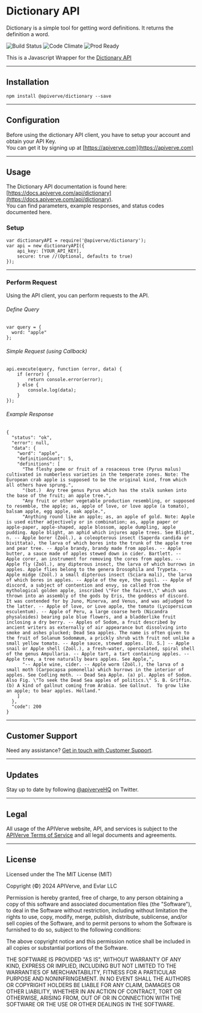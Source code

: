 Dictionary API
============

Dictionary is a simple tool for getting word definitions. It returns the definition a word.

![Build Status](https://img.shields.io/badge/build-passing-green)
![Code Climate](https://img.shields.io/badge/maintainability-B-purple)
![Prod Ready](https://img.shields.io/badge/production-ready-blue)

This is a Javascript Wrapper for the [Dictionary API](https://apiverve.com/marketplace/api/dictionary)

---

## Installation
	npm install @apiverve/dictionary --save

---

## Configuration

Before using the dictionary API client, you have to setup your account and obtain your API Key.  
You can get it by signing up at [https://apiverve.com](https://apiverve.com)

---

## Usage

The Dictionary API documentation is found here: [https://docs.apiverve.com/api/dictionary](https://docs.apiverve.com/api/dictionary).  
You can find parameters, example responses, and status codes documented here.

### Setup

```
var dictionaryAPI = require('@apiverve/dictionary');
var api = new dictionaryAPI({
    api_key: [YOUR_API_KEY],
    secure: true //(Optional, defaults to true)
});
```

---


### Perform Request
Using the API client, you can perform requests to the API.

###### Define Query

```
var query = {
  word: "apple"
};
```

###### Simple Request (using Callback)

```
api.execute(query, function (error, data) {
    if (error) {
        return console.error(error);
    } else {
        console.log(data);
    }
});
```

###### Example Response

```
{
  "status": "ok",
  "error": null,
  "data": {
    "word": "apple",
    "definitionCount": 5,
    "definitions": [
      "The fleshy pome or fruit of a rosaceous tree (Pyrus malus) cultivated in numberless varieties in the temperate zones. Note: The European crab apple is supposed to be the original kind, from which all others have sprung.",
      "(bot.)  Any tree genus Pyrus which has the stalk sunken into the base of the fruit; an apple tree.",
      "Any fruit or other vegetable production resembling, or supposed to resemble, the apple; as, apple of love, or love apple (a tomato), balsam apple, egg apple, oak apple.",
      "Anything round like an apple; as, an apple of gold. Note: Apple is used either adjectively or in combination; as, apple paper or apple-paper, apple-shaped, apple blossom, apple dumpling, apple pudding. Apple blight, an aphid which injures apple trees. See Blight, n. -- Apple borer (Zoöl.), a coleopterous insect (Saperda candida or bivittata), the larva of which bores into the trunk of the apple tree and pear tree. -- Apple brandy, brandy made from apples. -- Apple butter, a sauce made of apples stewed down in cider. Bartlett. -- Apple corer, an instrument for removing the cores from apples. -- Apple fly (Zoöl.), any dipterous insect, the larva of which burrows in apples. Apple flies belong to the genera Drosophila and Trypeta. -- Apple midge (Zoöl.) a small dipterous insect (Sciara mali), the larva of which bores in apples. -- Apple of the eye, the pupil. -- Apple of discord, a subject of contention and envy, so called from the mythological golden apple, inscribed \"For the fairest,\" which was thrown into an assembly of the gods by Eris, the goddess of discord. It was contended for by Juno, Minerva, and Venus, and was adjudged to the latter. -- Apple of love, or Love apple, the tomato (Lycopersicum esculentum). -- Apple of Peru, a large coarse herb (Nicandra physaloides) bearing pale blue flowers, and a bladderlike fruit inclosing a dry berry. -- Apples of Sodom, a fruit described by ancient writers as externally of air appearance but dissolving into smoke and ashes plucked; Dead Sea apples. The name is often given to the fruit of Solanum Sodomæum, a prickly shrub with fruit not unlike a small yellow tomato. -- Apple sauce, stewed apples. [U. S.] -- Apple snail or Apple shell (Zoöl.), a fresh-water, operculated, spiral shell of the genus Ampullaria. -- Apple tart, a tart containing apples. -- Apple tree, a tree naturally bears apples. See Apple,",
      "-- Apple wine, cider. -- Apple worm (Zoöl.), the larva of a small moth (Carpocapsa pomonella) which burrows in the interior of apples. See Codling moth. -- Dead Sea Apple. (a) pl. Apples of Sodom. Also Fig. \"To seek the Dead Sea apples of politics.\" S. B. Griffin. (b) A kind of gallnut coming from Arabia. See Gallnut.  To grow like an apple; to bear apples. Holland."
    ]
  },
  "code": 200
}
```

---

## Customer Support

Need any assistance? [Get in touch with Customer Support](https://apiverve.com/contact).

---

## Updates
Stay up to date by following [@apiverveHQ](https://twitter.com/apiverveHQ) on Twitter.

---

## Legal

All usage of the APIVerve website, API, and services is subject to the [APIVerve Terms of Service](https://apiverve.com/terms) and all legal documents and agreements.

---

## License
Licensed under the The MIT License (MIT)

Copyright (&copy;) 2024 APIVerve, and Evlar LLC

Permission is hereby granted, free of charge, to any person obtaining a copy of this software and associated documentation files (the "Software"), to deal in the Software without restriction, including without limitation the rights to use, copy, modify, merge, publish, distribute, sublicense, and/or sell copies of the Software, and to permit persons to whom the Software is furnished to do so, subject to the following conditions:

The above copyright notice and this permission notice shall be included in all copies or substantial portions of the Software.

THE SOFTWARE IS PROVIDED "AS IS", WITHOUT WARRANTY OF ANY KIND, EXPRESS OR IMPLIED, INCLUDING BUT NOT LIMITED TO THE WARRANTIES OF MERCHANTABILITY, FITNESS FOR A PARTICULAR PURPOSE AND NONINFRINGEMENT. IN NO EVENT SHALL THE AUTHORS OR COPYRIGHT HOLDERS BE LIABLE FOR ANY CLAIM, DAMAGES OR OTHER LIABILITY, WHETHER IN AN ACTION OF CONTRACT, TORT OR OTHERWISE, ARISING FROM, OUT OF OR IN CONNECTION WITH THE SOFTWARE OR THE USE OR OTHER DEALINGS IN THE SOFTWARE.